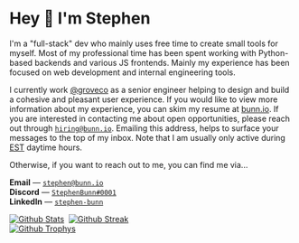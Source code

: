 <!-- markdownlint-disable -->

<h1>Hey 👋 I'm Stephen</h1>

<p>
  I'm a "full-stack" dev who mainly uses free time to create small tools for myself.
  Most of my professional time has been spent working with Python-based backends and various JS frontends.
  Mainly my experience has been focused on web development and internal engineering tools.
</p>

<p>
  I currently work <a href="https://grove.co/">@groveco</a> as a senior engineer helping to design and build a cohesive and pleasant user experience.
  If you would like to view more information about my experience, you can skim my resume at <a href="https://bunn.io/#/resume" target="_blank">bunn.io</a>.
  If you are interested in contacting me about open opportunities, please reach out through <a href="mailto:hiring@bunn.io"><code>hiring@bunn.io</code></a>.
  Emailing this address, helps to surface your messages to the top of my inbox.
  Note that I am usually only active during <a href="https://time.is/EST" target="_blank">EST</a> daytime hours.
</p>

<p>
  Otherwise, if you want to reach out to me, you can find me via...
  <div style="display: flex; flex-direction: column;">
    <div>
      <strong>Email</strong> &mdash; <a href="mailto:stephen@bunn.io"><code>stephen@bunn.io</code></a>
    </div>
    <div>
      <strong>Discord</strong> &mdash; <a href="https://discord.com/users/220713104571367425"><code>StephenBunn#0001</code></a>
    </div>
    <div>
      <strong>LinkedIn</strong> &mdash; <a href="https://www.linkedin.com/in/stephen-bunn/"><code>stephen-bunn</code></a>
    </div>
  </div>
</p>

<div>
  <div style="display: flex; flex-direction: row; gap: 8px;">
    <a href="https://github.com/anuraghazra/github-readme-stats">
      <img alt="Github Stats" src="https://github-readme-stats.vercel.app/api?username=stephen-bunn&theme=graywhite&show_icons=true&count_private=true" />
    </a>
    <a href="https://github.com/DenverCoder1/github-readme-streak-stats">
      <img alt="Github Streak" src="https://github-readme-streak-stats.herokuapp.com?user=stephen-bunn&theme=graywhite&date_format=M%20j%5B%2C%20Y%5D"/>
    </a>
  </div>
  <div>
    <a href="https://github.com/ryo-ma/github-profile-trophy">
      <img alt="Github Trophys" src="https://github-profile-trophy.vercel.app/?username=stephen-bunn&theme=flat&column=7&margin-w=8&margin-h=8" />
    </a>
  </div>
</div>
